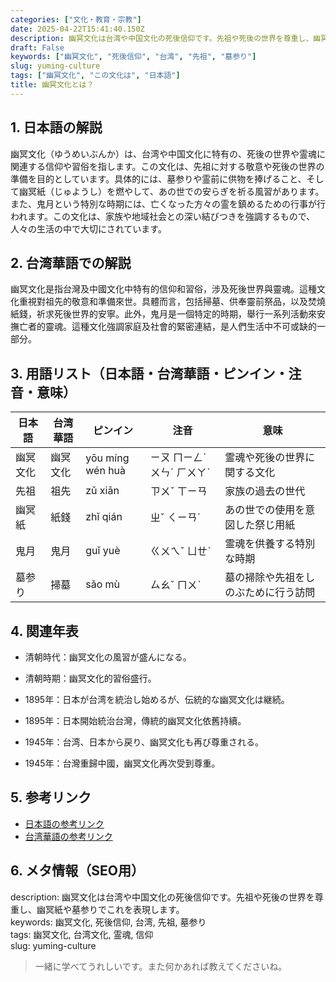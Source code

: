 ```yaml
---
categories: ["文化・教育・宗教"]
date: 2025-04-22T15:41:40.150Z
description: 幽冥文化は台湾や中国文化の死後信仰です。先祖や死後の世界を尊重し、幽冥紙や墓参りでこれを表現します。
draft: False
keywords: ["幽冥文化", "死後信仰", "台湾", "先祖", "墓参り"]
slug: yuming-culture
tags: ["幽冥文化", "この文化は", "日本語"]
title: 幽冥文化とは？
---
```




## 1. 日本語の解説
幽冥文化（ゆうめいぶんか）は、台湾や中国文化に特有の、死後の世界や霊魂に関連する信仰や習俗を指します。この文化は、先祖に対する敬意や死後の世界の準備を目的としています。具体的には、墓参りや霊前に供物を捧げること、そして幽冥紙（じゅようし）を燃やして、あの世での安らぎを祈る風習があります。また、鬼月という特別な時期には、亡くなった方々の霊を鎮めるための行事が行われます。この文化は、家族や地域社会との深い結びつきを強調するもので、人々の生活の中で大切にされています。

## 2. 台湾華語での解説  
幽冥文化是指台灣及中國文化中特有的信仰和習俗，涉及死後世界與靈魂。這種文化重視對祖先的敬意和準備來世。具體而言，包括掃墓、供奉靈前祭品，以及焚燒紙錢，祈求死後世界的安寧。此外，鬼月是一個特定的時期，舉行一系列活動來安撫亡者的靈魂。這種文化強調家庭及社會的緊密連結，是人們生活中不可或缺的一部分。

## 3. 用語リスト（日本語・台湾華語・ピンイン・注音・意味）

| 日本語  | 台湾華語 | ピンイン  | 注音      | 意味                             |
|--------|----------|----------|---------|--------------------------------|
| 幽冥文化 | 幽冥文化 | yōu míng wén huà | ㄧㄡ ㄇㄧㄥˊ ㄨㄣˊ ㄏㄨㄚˋ | 霊魂や死後の世界に関する文化         |
| 先祖    | 祖先     | zǔ xiān   | ㄗㄨˇ ㄒㄧㄢ  | 家族の過去の世代                     |
| 幽冥紙  | 紙錢     | zhǐ qián  | ㄓˇ ㄑㄧㄢˊ  | あの世での使用を意図した祭じ用紙       |
| 鬼月    | 鬼月     | guǐ yuè   | ㄍㄨㄟˇ ㄩㄝˋ  | 霊魂を供養する特別な時期             |
| 墓参り  | 掃墓     | sǎo mù    | ㄙㄠˇ ㄇㄨˋ   | 墓の掃除や先祖をしのぶために行う訪問 |

## 4. 関連年表

- 清朝時代：幽冥文化の風習が盛んになる。
- 清朝時期：幽冥文化的習俗盛行。

- 1895年：日本が台湾を統治し始めるが、伝統的な幽冥文化は継続。
- 1895年：日本開始統治台灣，傳統的幽冥文化依舊持續。

- 1945年：台湾、日本から戻り、幽冥文化も再び尊重される。
- 1945年：台灣重歸中國，幽冥文化再次受到尊重。

## 5. 参考リンク  

- [日本語の参考リンク](https://www.tv-tokyo.co.jp/king/japanese-traditional-culture/)
- [台湾華語の参考リンク](https://www.setn.com/news.aspx?newsid=242771)

## 6. メタ情報（SEO用） 
description: 幽冥文化は台湾や中国文化の死後信仰です。先祖や死後の世界を尊重し、幽冥紙や墓参りでこれを表現します。  
keywords: 幽冥文化, 死後信仰, 台湾, 先祖, 墓参り  
tags: 幽冥文化, 台湾文化, 霊魂, 信仰  
slug: yuming-culture

>一緒に学べてうれしいです。また何かあれば教えてくださいね。